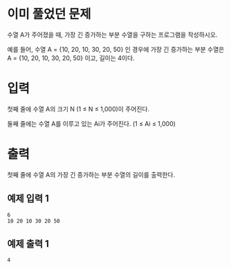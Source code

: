 이미 풀었던 문제
==============
수열 A가 주어졌을 때, 가장 긴 증가하는 부분 수열을 구하는 프로그램을 작성하시오.

예를 들어, 수열 A = {10, 20, 10, 30, 20, 50} 인 경우에 가장 긴 증가하는 부분 수열은 A = {10, 20, 10, 30, 20, 50} 이고, 길이는 4이다.

입력
=============
첫째 줄에 수열 A의 크기 N (1 ≤ N ≤ 1,000)이 주어진다.

둘째 줄에는 수열 A를 이루고 있는 Ai가 주어진다. (1 ≤ Ai ≤ 1,000)

출력
===========
첫째 줄에 수열 A의 가장 긴 증가하는 부분 수열의 길이를 출력한다.

예제 입력 1 
--------------
```
6
10 20 10 30 20 50
```
예제 출력 1 
----------
```
4
```
